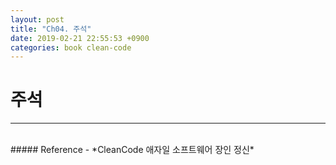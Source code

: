 ```yaml
---
layout: post
title: "Ch04. 주석"
date: 2019-02-21 22:55:53 +0900
categories: book clean-code
---
```


# 주석
---

<br>
##### Reference
- *CleanCode 애자일 소프트웨어 장인 정신*
